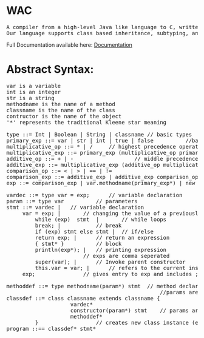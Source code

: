# WAC
<pre>
A compiler from a high-level Java like language to C, written in Java.
Our language supports class based inheritance, subtyping, and method overloading.
</pre>

Full Documentation available here: [Documentation](https://drive.google.com/file/d/1Q_W8YwFfInmuag05bJ5bqtg-hjZoJ5Qr/view?usp=sharing)

# Abstract Syntax:
<pre>
var is a variable
int is an integer
str is a string
methodname is the name of a method
classname is the name of the class
contructor is the name of the object
'*' represents the traditional Kleene star meaning

type ::= Int | Boolean | String | classname	// basic types
primary_exp ::= var | str | int | true | false			//base case values
multiplicative_op ::= * | /		// highest precedence operators
multiplicative_exp ::= primary_exp (multiplicative_op primary_exp)*	// highest precedence expressions
additive_op ::= + | -					// middle precedence operators
additive_exp ::= multiplicative_exp (additive_op multiplicative_exp)*	 // middle precedence expressions
comparison_op ::= < | > | == | !=
comparison_exp ::= additive_exp | additive_exp comparison_op additive_exp 	//lowest precedence expressions
exp ::= comparison_exp | var.methodname(primary_exp*) | new classname(exp*) 	    // recursive expressions | non recursive expressions
	                                  					    // both lists are comma seperated
vardec ::= type var = exp;		// variable declaration
param ::= type var			// parameters
stmt ::= vardec | 	// variable declaration
	 var = exp; |		// changing the value of a previously instantiated variable
         while (exp)  stmt  | 		// while loops
         break; | 			// break
         if (exp) stmt else stmt | 	// if/else
         return exp; | 		// return an expression
         { stmt* } 			// block
         println(exp*); |	// printing expression
				        // exps are comma seperated
         super(var); | 		// Invoke parent constructor
         this.var = var; | 		// refers to the current instance
	 exp;				// gives entry to exp and includes ;
	 
methoddef ::= type methodname(param*) stmt 	// method declaration
                                                //params are comma seperated
classdef ::= class classname extends classname {
                    vardec*
                    constructor(param*) stmt	// params are comma seperated
                    methoddef*
         }					// creates new class instance (extends classname is optional)
program ::== classdef* stmt*
</pre>
